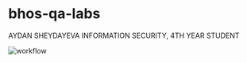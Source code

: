 # bhos-qa-labs

AYDAN SHEYDAYEVA
INFORMATION SECURITY, 4TH YEAR STUDENT

![workflow](https://github.com/aydansheydayeva/777/actions/workflows/gradle.yml/badge.svg)